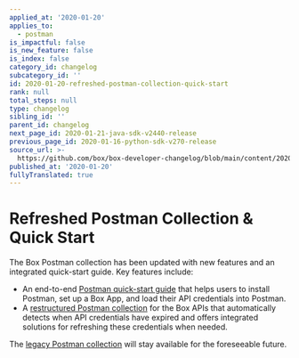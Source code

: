 ```yaml
---
applied_at: '2020-01-20'
applies_to:
  - postman
is_impactful: false
is_new_feature: false
is_index: false
category_id: changelog
subcategory_id: ''
id: 2020-01-20-refreshed-postman-collection-quick-start
rank: null
total_steps: null
type: changelog
sibling_id: ''
parent_id: changelog
next_page_id: 2020-01-21-java-sdk-v2440-release
previous_page_id: 2020-01-16-python-sdk-v270-release
source_url: >-
  https://github.com/box/box-developer-changelog/blob/main/content/2020/01-20-refreshed-postman-collection-quick-start.md
published_at: '2020-01-20'
fullyTranslated: true
---
```

# Refreshed Postman Collection & Quick Start

The Box Postman collection has been updated with new features and an integrated
quick-start guide. Key features include:

* An end-to-end [Postman quick-start guide][postman-quick-start-guide] that
  helps users to install Postman, set up a Box App, and load their API
  credentials into Postman.
* A [restructured Postman collection][postman-collection] for the Box APIs that
  automatically detects when API credentials have expired and offers integrated
  solutions for refreshing these credentials when needed.

The [legacy Postman collection][legacy-postman-collection] will stay available
for the foreseeable future.

[postman-quick-start-guide]: g://tooling/postman/quick-start

[postman-collection]: g://tooling/postman/install

[legacy-postman-collection]: g://tooling/postman
